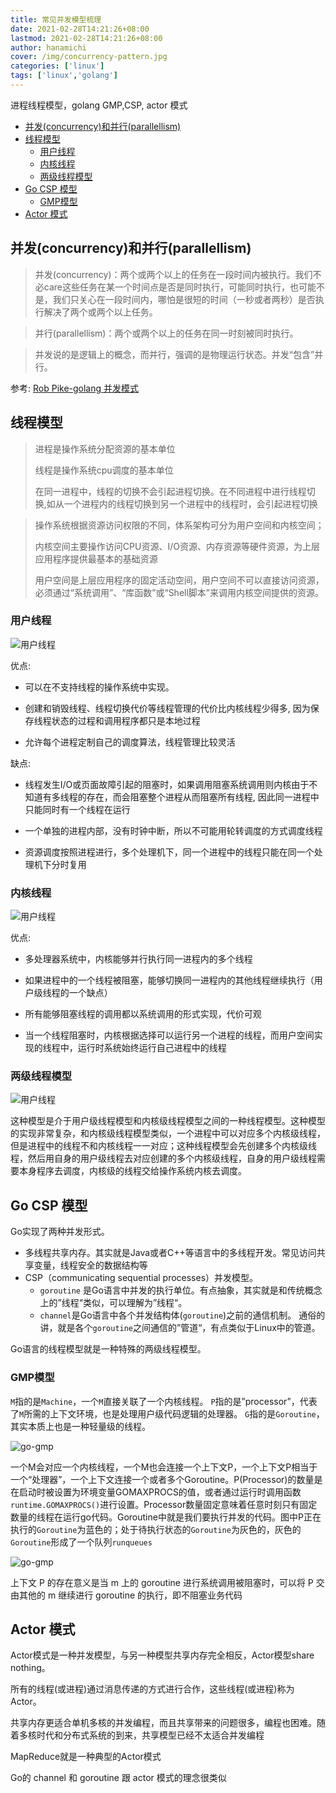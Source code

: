 ```yaml
---
title: 常见并发模型梳理
date: 2021-02-28T14:21:26+08:00
lastmod: 2021-02-28T14:21:26+08:00
author: hanamichi
cover: /img/concurrency-pattern.jpg
categories: ['linux']
tags: ['linux','golang']
---
```


进程线程模型，golang GMP,CSP, actor 模式

<!--more-->

- [并发(concurrency)和并行(parallellism)](#并发concurrency和并行parallellism)
- [线程模型](#线程模型)
  - [用户线程](#用户线程)
  - [内核线程](#内核线程)
  - [两级线程模型](#两级线程模型)
- [Go CSP 模型](#go-csp-模型)
  - [GMP模型](#gmp模型)
- [Actor 模式](#actor-模式)

## 并发(concurrency)和并行(parallellism)

> 并发(concurrency)：两个或两个以上的任务在一段时间内被执行。我们不必care这些任务在某一个时间点是否是同时执行，可能同时执行，也可能不是，我们只关心在一段时间内，哪怕是很短的时间（一秒或者两秒）是否执行解决了两个或两个以上任务。

> 并行(parallellism)：两个或两个以上的任务在同一时刻被同时执行。

> 并发说的是逻辑上的概念，而并行，强调的是物理运行状态。并发“包含”并行。

参考: [Rob Pike-golang 并发模式](https://talks.golang.org/2012/concurrency.slide?spm=a2c6h.12873639.0.0.429568d8WLuoM8#1)

## 线程模型

> 进程是操作系统分配资源的基本单位
>
> 线程是操作系统cpu调度的基本单位
>
> 在同一进程中，线程的切换不会引起进程切换。在不同进程中进行线程切换,如从一个进程内的线程切换到另一个进程中的线程时，会引起进程切换

> 操作系统根据资源访问权限的不同，体系架构可分为用户空间和内核空间；
>
> 内核空间主要操作访问CPU资源、I/O资源、内存资源等硬件资源，为上层应用程序提供最基本的基础资源
>
> 用户空间是上层应用程序的固定活动空间，用户空间不可以直接访问资源，必须通过“系统调用”、“库函数”或“Shell脚本”来调用内核空间提供的资源。

### 用户线程

![用户线程](/img/inpost/concurrency/user-thread.png)

优点:

* 可以在不支持线程的操作系统中实现。

* 创建和销毁线程、线程切换代价等线程管理的代价比内核线程少得多, 因为保存线程状态的过程和调用程序都只是本地过程

* 允许每个进程定制自己的调度算法，线程管理比较灵活

缺点:

* 线程发生I/O或页面故障引起的阻塞时，如果调用阻塞系统调用则内核由于不知道有多线程的存在，而会阻塞整个进程从而阻塞所有线程, 因此同一进程中只能同时有一个线程在运行

* 一个单独的进程内部，没有时钟中断，所以不可能用轮转调度的方式调度线程

* 资源调度按照进程进行，多个处理机下，同一个进程中的线程只能在同一个处理机下分时复用

### 内核线程

![用户线程](/img/inpost/concurrency/kernel-thread.png)

优点:

* 多处理器系统中，内核能够并行执行同一进程内的多个线程

* 如果进程中的一个线程被阻塞，能够切换同一进程内的其他线程继续执行（用户级线程的一个缺点）

* 所有能够阻塞线程的调用都以系统调用的形式实现，代价可观

* 当一个线程阻塞时，内核根据选择可以运行另一个进程的线程，而用户空间实现的线程中，运行时系统始终运行自己进程中的线程

### 两级线程模型

![用户线程](/img/inpost/concurrency/mn-thread.png)

这种模型是介于用户级线程模型和内核级线程模型之间的一种线程模型。这种模型的实现非常复杂，和内核级线程模型类似，一个进程中可以对应多个内核级线程，但是进程中的线程不和内核线程一一对应；这种线程模型会先创建多个内核级线程，然后用自身的用户级线程去对应创建的多个内核级线程，自身的用户级线程需要本身程序去调度，内核级的线程交给操作系统内核去调度。

## Go CSP 模型

Go实现了两种并发形式。

* 多线程共享内存。其实就是Java或者C++等语言中的多线程开发。常见访问共享变量，线程安全的数据结构等
* CSP（communicating sequential processes）并发模型。
  * `goroutine` 是Go语言中并发的执行单位。有点抽象，其实就是和传统概念上的”线程“类似，可以理解为”线程“。
  * `channel`是Go语言中各个并发结构体(`goroutine`)之前的通信机制。 通俗的讲，就是各个`goroutine`之间通信的”管道“，有点类似于Linux中的管道。

Go语言的线程模型就是一种特殊的两级线程模型。

### GMP模型

`M`指的是`Machine`，一个`M`直接关联了一个内核线程。
`P`指的是”processor”，代表了`M`所需的上下文环境，也是处理用户级代码逻辑的处理器。
`G`指的是`Goroutine`，其实本质上也是一种轻量级的线程。

![go-gmp](/img/inpost/concurrency/go-gmp.png)

一个M会对应一个内核线程，一个M也会连接一个上下文P，一个上下文P相当于一个“处理器”，一个上下文连接一个或者多个Goroutine。P(Processor)的数量是在启动时被设置为环境变量GOMAXPROCS的值，或者通过运行时调用函数`runtime.GOMAXPROCS()`进行设置。Processor数量固定意味着任意时刻只有固定数量的线程在运行go代码。Goroutine中就是我们要执行并发的代码。图中P正在执行的`Goroutine`为蓝色的；处于待执行状态的`Goroutine`为灰色的，灰色的`Goroutine`形成了一个队列`runqueues`

![go-gmp](/img/inpost/concurrency/go-mn.png)

上下文 P 的存在意义是当 m 上的 goroutine 进行系统调用被阻塞时，可以将 P 交由其他的 m 继续进行 goroutine 的执行，即不阻塞业务代码

## Actor 模式

Actor模式是一种并发模型，与另一种模型共享内存完全相反，Actor模型share nothing。

所有的线程(或进程)通过消息传递的方式进行合作，这些线程(或进程)称为Actor。

共享内存更适合单机多核的并发编程，而且共享带来的问题很多，编程也困难。随着多核时代和分布式系统的到来，共享模型已经不太适合并发编程

MapReduce就是一种典型的Actor模式

Go的 channel 和 goroutine 跟 actor 模式的理念很类似